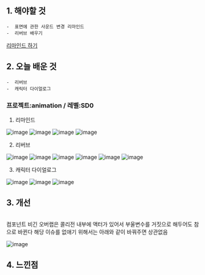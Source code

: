 ## 1. 해야할 것
```
-  표면에 관한 사운드 변경 리마인드
-  리버브 배우기
```
[리마인드 하기](https://github.com/JM94Ent/TIL-WIL/blob/c6fd213d86aae31fe6512b33c69efede023ca61f/TIL/2023/0926.md)

## 2. 오늘 배운 것
```
-  리버브
-  캐릭터 다이얼로그
```
### 프로젝트:animation / 레벨:SD0

1. 리마인드

![image](https://github.com/JM94Ent/TIL-WIL/assets/143363550/3cee8e9a-6b57-406f-bfbf-9d20118aa29e)
![image](https://github.com/JM94Ent/TIL-WIL/assets/143363550/b19cfd68-df7c-4e79-84a7-96432e8b2d34)
![image](https://github.com/JM94Ent/TIL-WIL/assets/143363550/8eb2321d-c766-4b61-8e94-4c26e1196c5e)
![image](https://github.com/JM94Ent/TIL-WIL/assets/143363550/b828202a-f8f2-428b-bef0-9beb7be24b17)


2. 리버브

![image](https://github.com/JM94Ent/TIL-WIL/assets/143363550/1ff5832f-d4de-4ba8-919f-43d3e0a7ed4a)
![image](https://github.com/JM94Ent/TIL-WIL/assets/143363550/31ce2d3a-b44d-4ed6-b89c-d886678de288)
![image](https://github.com/JM94Ent/TIL-WIL/assets/143363550/4aac1776-5e80-454a-84eb-8688353b26da)
![image](https://github.com/JM94Ent/TIL-WIL/assets/143363550/17e3474e-a06d-4193-a5be-a82d933101d9)
![image](https://github.com/JM94Ent/TIL-WIL/assets/143363550/7a97caaf-78dc-46ed-98a3-7a59a1325c5e)
![image](https://github.com/JM94Ent/TIL-WIL/assets/143363550/b56dc465-6541-444a-94b2-f322d3d4e150)

3. 캐릭터 다이얼로그

![image](https://github.com/JM94Ent/TIL-WIL/assets/143363550/f8ab38b5-8703-4649-bf6c-6edbcae48c7c)
![image](https://github.com/JM94Ent/TIL-WIL/assets/143363550/904acfcb-3b6d-4233-8f85-85b6786c3d18)
![image](https://github.com/JM94Ent/TIL-WIL/assets/143363550/e9d6c9eb-4fc8-4a89-aafd-bb993d4d75ed)





## 3. 개선
```

```

컴포넌트 비긴 오버랩은 콜리전 내부에 액터가 있어서 부울변수를 거짓으로 해두어도 참으로 바뀐다
해당 이슈를 없애기 위해서는 아래와 같이 바꿔주면 상관없음

![image](https://github.com/JM94Ent/TIL-WIL/assets/143363550/9fa8874a-03f0-4f38-bc1c-6d4a61200ff4)



## 4. 느낀점
```

```


